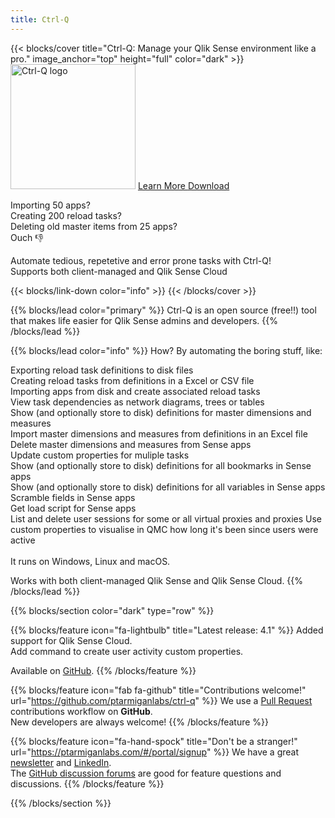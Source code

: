 ```yaml
---
title: Ctrl-Q
---
```

<!-- Insert Ctrl-Q logo here -->


{{< blocks/cover title="Ctrl-Q: Manage your Qlik Sense environment like a pro." image_anchor="top" height="full" color="dark" >}}
<img src="/logo/ctrl-q-transp.png" alt="Ctrl-Q logo" height="200" class="mx-auto d-block mb-5">
<a class="btn btn-lg btn-primary me-3 mb-4" href="/docs/">
  Learn More <i class="fas fa-arrow-alt-circle-right ms-2"></i>
</a>
<a class="btn btn-lg btn-secondary me-3 mb-4" href="https://github.com/ptarmiganlabs/ctrl-q/releases/latest" target="_blank">
  Download <i class="fab fa-github ms-2 "></i>
</a>
	<p class="lead mt-5">Importing 50 apps?<br>Creating 200 reload tasks?<br>Deleting old master items from 25 apps?<br>Ouch 👎</p>
	<p class="lead mt-2">Automate tedious, repetetive and error prone tasks with Ctrl-Q!<br>Supports both client-managed and Qlik Sense Cloud</p>

{{< blocks/link-down color="info" >}}
{{< /blocks/cover >}}


{{% blocks/lead color="primary" %}}
Ctrl-Q is an open source (free!!) tool that makes life easier for Qlik Sense admins and developers.
{{% /blocks/lead %}}


{{% blocks/lead color="info" %}}
How? By automating the boring stuff, like:

Exporting reload task definitions to disk files  
Creating reload tasks from definitions in a Excel or CSV file  
Importing apps from disk and create associated reload tasks  
View task dependencies as network diagrams, trees or tables  
Show (and optionally store to disk) definitions for master dimensions and measures  
Import master dimensions and measures from definitions in an Excel file  
Delete master dimensions and measures from Sense apps  
Update custom properties for muliple tasks  
Show (and optionally store to disk) definitions for all bookmarks in Sense apps  
Show (and optionally store to disk) definitions for all variables in Sense apps  
Scramble fields in Sense apps  
Get load script for Sense apps  
List and delete user sessions for some or all virtual proxies and proxies
Use custom properties to visualise in QMC how long it's been since users were active
<br>
<br>
It runs on Windows, Linux and macOS.  

Works with both client-managed Qlik Sense and Qlik Sense Cloud.
{{% /blocks/lead %}}


{{% blocks/section color="dark" type="row" %}}

{{% blocks/feature icon="fa-lightbulb" title="Latest release: 4.1" %}}
Added support for Qlik Sense Cloud.  
Add command to create user activity custom properties.

Available on [GitHub](https://github.com/ptarmiganlabs/ctrl-q/releases).
{{% /blocks/feature %}}


{{% blocks/feature icon="fab fa-github" title="Contributions welcome!" url="https://github.com/ptarmiganlabs/ctrl-q" %}}
We use a [Pull Request](https://github.com/ptarmiganlabs/ctrl-q/pulls) contributions workflow on **GitHub**.  
New developers are always welcome!
{{% /blocks/feature %}}


{{% blocks/feature icon="fa-hand-spock" title="Don't be a stranger!" url="https://ptarmiganlabs.com/#/portal/signup" %}}
We have a great [newsletter](https://ptarmiganlabs.com/#/portal/signup) and [LinkedIn](https://www.linkedin.com/in/gorsan).  
The [GitHub discussion forums](https://github.com/ptarmiganlabs/ctrl-q/discussions) are good for feature questions and discussions.
{{% /blocks/feature %}}


{{% /blocks/section %}}


<!-- {{% blocks/section %}}
This is the second section
{.h1 .text-center}
{{% /blocks/section %}}


{{% blocks/section type="row" %}}

{{% blocks/feature icon="fab fa-app-store-ios" title="Download **from AppStore**" %}}
Get the Goldydocs app!
{{% /blocks/feature %}}

{{% blocks/feature icon="fab fa-github" title="Contributions welcome!"
    url="https://github.com/google/docsy-example" %}}
We do a [Pull Request](https://github.com/google/docsy-example/pulls)
contributions workflow on **GitHub**. New users are always welcome!
{{% /blocks/feature %}}

{{% blocks/feature icon="fab fa-twitter" title="Follow us on Twitter!"
    url="https://twitter.com/GoHugoIO" %}}
For announcement of latest features etc.
{{% /blocks/feature %}}

{{% /blocks/section %}}


{{% blocks/section %}}
This is the another section
{.h1 .text-center}
{{% /blocks/section %}} -->